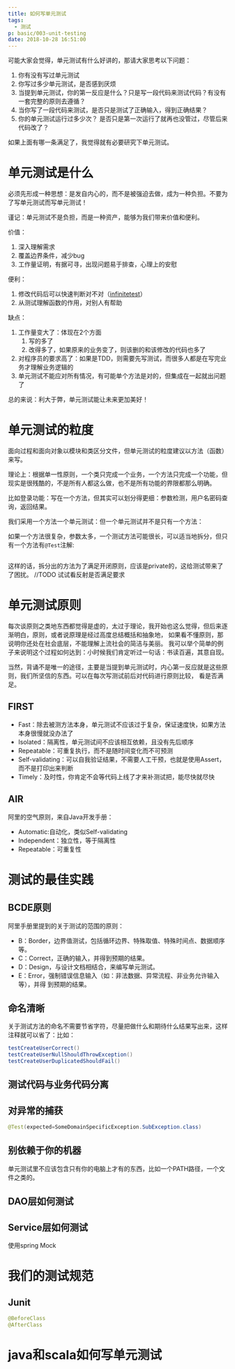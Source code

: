 ```yaml
---
title: 如何写单元测试
tags:
  - 测试
p: basic/003-unit-testing
date: 2018-10-28 16:51:00
---
```


可能大家会觉得，单元测试有什么好讲的，那请大家思考以下问题：
1. 你有没有写过单元测试
2. 你写过多少单元测试，是否感到厌烦
3. 当提到单元测试，你的第一反应是什么？只是写一段代码来测试代码？有没有一套完整的原则去遵循？
4. 当你写了一段代码来测试，是否只是测试了正确输入，得到正确结果？
5. 你的单元测试运行过多少次？ 是否只是第一次运行了就再也没管过，尽管后来代码改了？

如果上面有哪一条满足了，我觉得就有必要研究下单元测试。

# 单元测试是什么
必须先形成一种思想：是发自内心的，而不是被强迫去做，成为一种负担。不要为了写单元测试而写单元测试！

谨记：单元测试不是负担，而是一种资产，能够为我们带来价值和便利。

价值：
1. 深入理解需求
2. 覆盖边界条件，减少bug
3. 工作量证明，有据可寻，出现问题易于排查，心理上的安慰

便利：
1. 修改代码后可以快速判断对不对（[infinitetest](https://infinitest.github.io/)）
2. 从测试理解函数的作用，对别人有帮助

缺点：
1. 工作量变大了：体现在2个方面
    1. 写的多了
    2. 改得多了，如果原来的业务变了，则该删的和该修改的代码也多了
2. 对程序员的要求高了：如果是TDD，则需要先写测试，而很多人都是在写完业务才理解业务逻辑的
3. 单元测试不能应对所有情况，有可能单个方法是对的，但集成在一起就出问题了

总的来说：利大于弊，单元测试能让未来更加美好！

# 单元测试的粒度
面向过程和面向对象以模块和类区分文件，但单元测试的粒度建议以方法（函数）来写。

理论上：根据单一性原则，一个类只完成一个业务，一个方法只完成一个功能，但现实是很残酷的，不是所有人都这么做，也不是所有功能的界限都那么明确。

比如登录功能：写在一个方法，但其实可以划分得更细：参数检测，用户名密码查询，返回结果。

我们采用一个方法一个单元测试：但一个单元测试并不是只有一个方法：

如果一个方法很复杂，参数太多，一个测试方法可能很长，可以适当地拆分，但只有一个方法有`@Test`注解:

```java

```

这样的话，拆分出的方法为了满足开闭原则，应该是private的，这给测试带来了了困扰。
//TODO
试试看反射是否满足要求

# 单元测试原则
每次谈原则之类地东西都觉得是虚的，太过于理论，我开始也这么觉得，但后来逐渐明白，原则，或者说原理是经过高度总结概括和抽象地，
如果看不懂原则，那说明你还处在社会底层，不能理解上流社会的简洁与美丽。
我可以举个简单的例子来说明这个过程如何达到：小时候我们肯定听过一句话：书读百遍，其意自现。

当然，背诵不是唯一的途径，主要是当提到单元测试时，内心第一反应就是这些原则，我们所坚信的东西。可以在每次写测试前后对代码进行原则比较，
看是否满足。

## FIRST
* Fast：除去被测方法本身，单元测试不应该过于复杂，保证速度快，如果方法本身很慢就没办法了
* Isolated：隔离性，单元测试间不应该相互依赖，且没有先后顺序
* Repeatable：可重复执行，而不是随时间变化而不可预测
* Self-validating：可以自我验证结果，不需要人工干预，也就是使用Assert，而不是打印出来判断
* Timely：及时性，你肯定不会等代码上线了才来补测试把，能尽快就尽快

## AIR
阿里的空气原则，来自Java开发手册：
* Automatic:自动化，类似Self-validating
* Independent：独立性，等于隔离性
* Repeatable：可重复性

# 测试的最佳实践

## BCDE原则
阿里手册里提到的关于测试的范围的原则：
* B：Border，边界值测试，包括循环边界、特殊取值、特殊时间点、数据顺序等。
* C：Correct，正确的输入，并得到预期的结果。
* D：Design，与设计文档相结合，来编写单元测试。
* E：Error，强制错误信息输入（如：非法数据、异常流程、非业务允许输入等），并得
到预期的结果。

## 命名清晰
关于测试方法的命名不需要节省字符，尽量把做什么和期待什么结果写出来，这样注释就可以省了：比如：
```java
testCreateUserCorrect()
testCreateUserNullShouldThrowException()
testCreateUserDuplicatedShouldFail()
```

## 测试代码与业务代码分离

## 对异常的捕获
```java
@Test(expected=SomeDomainSpecificException.SubException.class)
```

## 别依赖于你的机器
单元测试里不应该包含只有你的电脑上才有的东西，比如一个PATH路径，一个文件之类的。

## DAO层如何测试

## Service层如何测试
使用spring Mock

# 我们的测试规范

## Junit
```java
@BeforeClass
@AfterClass
```

# java和scala如何写单元测试
